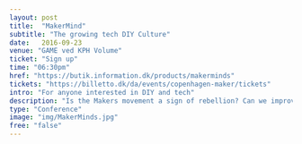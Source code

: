 ```yaml
---
layout: post
title:  "MakerMind"
subtitle: "The growing tech DIY Culture"
date:   2016-09-23
venue: "GAME ved KPH Volume"
ticket: "Sign up"
time: "06:30pm"
href: "https://butik.information.dk/products/makerminds"
tickets: "https://billetto.dk/da/events/copenhagen-maker/tickets"
intro: "For anyone interested in DIY and tech"
description: "Is the Makers movement a sign of rebellion? Can we improve humanity one hack a the time? And why is it so important to understand how tech works? Together with Danish newspaper Information, we are co-hosting this tribute to the growing tech DIY-culture."
type: "Conference"
image: "img/MakerMinds.jpg"
free: "false"
---
```

<!-- fill in the URL of your event host page if you haven't enough information for a detail page, so the event link won't point on the detail page at all -->
